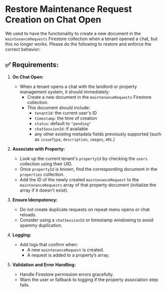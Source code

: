 # Restore Maintenance Request Creation on Chat Open

We used to have the functionality to create a new document in the `maintenanceRequests` Firestore collection when a tenant opened a chat, but this no longer works. Please do the following to restore and enforce the correct behavior:

## ✅ Requirements:

1. **On Chat Open:**
   - When a tenant opens a chat with the landlord or property management system, it should immediately:
     - Create a new document in the `maintenanceRequests` Firestore collection.
     - This document should include:
       - `tenantId`: the current user's ID
       - `timestamp`: the time of creation
       - `status`: default to `"pending"`
       - `chatSessionId`: if available
       - any other existing metadata fields previously supported (such as `issueType`, `description`, `images`, etc.)

2. **Associate with Property:**
   - Look up the current tenant's `propertyId` by checking the `users` collection using their UID.
   - Once `propertyId` is known, find the corresponding document in the `properties` collection.
   - Add the ID of the newly created `maintenanceRequest` to the `maintenanceRequests` array of that property document (initialize the array if it doesn't exist).

3. **Ensure Idempotency:**
   - Do not create duplicate requests on repeat menu opens or chat reloads.
   - Consider using a `chatSessionId` or timestamp windowing to avoid spammy duplication.

4. **Logging:**
   - Add logs that confirm when:
     - A new `maintenanceRequest` is created.
     - A request is added to a property’s array.

5. **Validation and Error Handling:**
   - Handle Firestore permission errors gracefully.
   - Warn the user or fallback to logging if the property association step fails.
